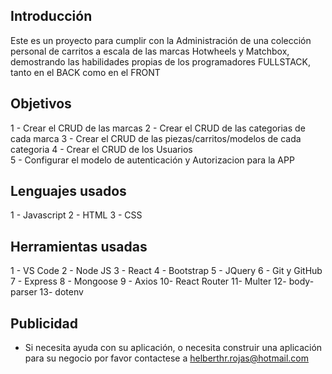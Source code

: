 ## Introducción
   Este es un proyecto para cumplir con la Administración de una colección personal de carritos a escala de las marcas Hotwheels y Matchbox, 
   demostrando las habilidades propias de los programadores FULLSTACK, tanto en el BACK como en el FRONT
## Objetivos
   1 - Crear el CRUD de las marcas 
   2 - Crear el CRUD de las categorias de cada marca 
   3 - Crear el CRUD de las piezas/carritos/modelos de cada categoria 
   4 - Crear el CRUD de los Usuarios  
   5 - Configurar el modelo de autenticación y Autorizacion para la APP 
## Lenguajes usados 
   1 - Javascript
   2 - HTML
   3 - CSS
## Herramientas usadas
   1 - VS Code
   2 - Node JS
   3 - React
   4 - Bootstrap
   5 - JQuery
   6 - Git y GitHub
   7 - Express
   8 - Mongoose
   9 - Axios
   10- React Router
   11- Multer
   12- body-parser
   13- dotenv
## Publicidad
- Si necesita ayuda con su aplicación, o necesita construir una aplicación para su negocio por favor contactese a helberthr.rojas@hotmail.com
